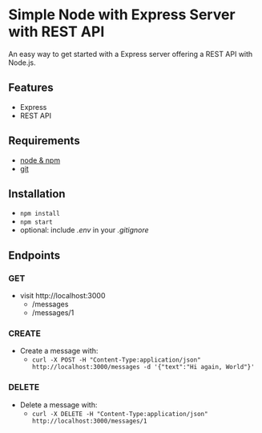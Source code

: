 # Simple Node with Express Server with REST API

An easy way to get started with a Express server offering a REST API with Node.js.

## Features

- Express
- REST API

## Requirements

- [node & npm](https://nodejs.org/en/)
- [git](https://www.robinwieruch.de/git-essential-commands/)

## Installation

- `npm install`
- `npm start`
- optional: include _.env_ in your _.gitignore_

##  Endpoints


### GET

- visit http://localhost:3000
  - /messages
  - /messages/1


### CREATE

- Create a message with:
  - `curl -X POST -H "Content-Type:application/json" http://localhost:3000/messages -d '{"text":"Hi again, World"}'`

### DELETE

- Delete a message with:
  - `curl -X DELETE -H "Content-Type:application/json" http://localhost:3000/messages/1`
